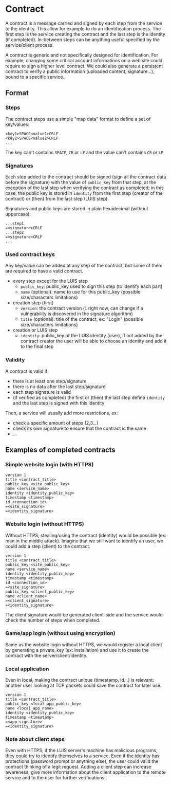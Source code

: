 # Contract

A contract is a message carried and signed by each step from the service to the identity. This allow for example to do an identification process. The first step is the service creating the contract and the last step is the identity (if completed). In-between steps can be anything useful specified by the service/client process.

A contract is generic and not specifically designed for identification. For example, changing some critical account informations on a web site could require to sign a higher level contract. We could also generate a persistent contract to verify a public information (uploaded content, signature...), bound to a specific service.

## Format

### Steps

The contract steps use a simple "map data" format to define a set of key/values:
```
<key1>SPACE<value1>CRLF
<key2>SPACE<value2>CRLF
...
```

The key can't contains `SPACE`, `CR` or `LF` and the value can't contains `CR` or `LF`.

### Signatures

Each step added to the contract should be signed (sign all the contract data before the signature) with the value of `public_key` from that step, at the exception of the last step when verifying the contract as completed; in this case, the public key is stored in `identity` from the first step (creator of the contract) or (then) from the last step (LUIS step).

Signatures and public keys are stored in plain hexadecimal (without uppercase).

```
...step1
=<signature>CRLF
...step2
=<signature>CRLF
...
```

### Used contract keys

Any key/value can be added at any step of the contract, but some of them are required to have a valid contract.

* every step except for the LUIS step
  * `public_key`: public_key used to sign this step (to identify each part)
  * `name` (optional): name to use for this public_key (possible size/characters limitations)
* creation step (first)
  * `version`: the contract version (`1` right now, can change if a vulnerability is discovered in the signature algorithm)
  * `title` (optional): title of the contract, ex: "Login" (possible size/characters limitations)
* creation or LUIS step
  * `identity`: public_key of the LUIS identity (user), if not added by the contract creator the user will be able to choose an identity and add it to the final step

### Validity

A contract is valid if:
* there is at least one step/signature
* there is no data after the last step/signature
* each step signature is valid
* (if verified as completed) the first or (then) the last step define `identity` and the last step is signed with this identity

Then, a service will usually add more restrictions, ex:
* check a specific amount of steps (2,3...)
* check its own signature to ensure that the contract is the same
* ...

## Examples of completed contracts

### Simple website login (with HTTPS)

```
version 1
title <contract_title>
public_key <site_public_key>
name <service_name>
identity <identity_public_key>
timestamp <timestamp>
id <connection_id>
=<site_signature>
=<identity_signature>
```

### Website login (without HTTPS)

Without HTTPS, stealing/using the contract (identity) would be possible (ex: man in the middle attack).
Imagine that we still want to identify an user, we could add a step (client) to the contract.

```
version 1
title <contract_title>
public_key <site_public_key>
name <service_name>
identity <identity_public_key>
timestamp <timestamp>
id <connection_id>
=<site_signature>
public_key <client_public_key>
name <client_name>
=<client_signature>
=<identity_signature>
```

The client signature would be generated client-side and the service would check the number of steps when completed.

### Game/app login (without using encryption)

Same as the website login without HTTPS, we would register a local client by generating a private_key (ex: installation) and use it to create the contract with the server/client/identity.

### Local application

Even in local, making the contract unique (timestamp, id...) is relevant: another user looking at TCP packets could save the contract for later use.

```
version 1
title <contract_title>
public_key <local_app_public_key>
name <local_app_name>
identity <identity_public_key>
timestamp <timestamp>
=<app_signature>
=<identity_signature>
```

### Note about client steps

Even with HTTPS, if the LUIS server's machine has malicious programs, they could try to identify themselves to a service. Even if the identity has protections (password prompt or anything else), the user could valid the contract thinking of a legit request. Adding a client step can increase awareness; give more information about the client application to the remote service and to the user for further verifications.
